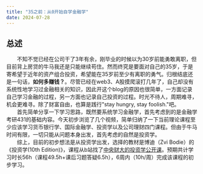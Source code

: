 ```yaml
---
title: "35之前：从0开始自学金融学"
date: 2024-07-28
---
```


## 总述
&emsp;&emsp;不知不觉已经在公司干了3年有余，刚毕业的时候以为30岁前能勇敢离职，但目前背上房贷的牛马我还是只能继续苟住。然而终究是要面对自己的35岁，于是寄希望于近年的资产组合投资，希望能在35岁前至少有离职的勇气。归根结底还是一句话，**如何多赚钱？**。尽管已经在web3、A股摸爬滚打几年了，自己却没有系统性地学习过金融相关的知识，因此开这个blog的原因也很简单，一方面记录自己学习金融的过程，另一方面也记录自己投资的过程。时光不待人，周期难寻，机会更难寻。除了财富自由，也算是践行"stay hungry, stay foolish."吧。<br />
&emsp;&emsp;首先简单分享一下学习思路，既然要系统学习金融学，首先考虑到的是金融学考研431的基础内容。今天初步浏览了几个视频，简单归纳了一下当前理论课程至少应该学习货币银行学、国际金融学、投资学以及公司理财四门课程。但由于牛马时间有限，一切只能从问题本身出发，首先考虑的自然是投资学。<br />
&emsp;&emsp;综上，目前的初步想法是从投资学出发，选择的教材是博迪（Zvi Bodie）的《投资学(10th Edition)》，课程从b站找了[中央财大的投资学公开课](https://www.bilibili.com/video/BV1T7411H7Q9/)。预期共计学习时长56h（课程49.5h+课后习题答疑6.5h），6周内（10h/周）完成该课程的初步学习。<br />


